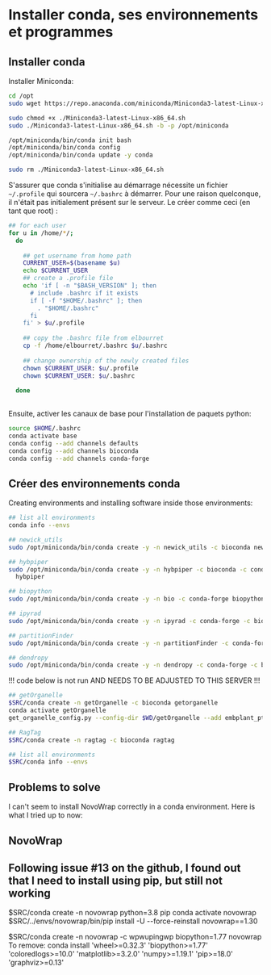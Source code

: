 # Installer conda, ses environnements et programmes

## Installer conda

Installer Miniconda:
```bash
cd /opt
sudo wget https://repo.anaconda.com/miniconda/Miniconda3-latest-Linux-x86_64.sh

sudo chmod +x ./Miniconda3-latest-Linux-x86_64.sh
sudo ./Miniconda3-latest-Linux-x86_64.sh -b -p /opt/miniconda

/opt/miniconda/bin/conda init bash
/opt/miniconda/bin/conda config
/opt/miniconda/bin/conda update -y conda

sudo rm ./Miniconda3-latest-Linux-x86_64.sh

```

S'assurer que conda s'initialise au démarrage nécessite un fichier `~/.profile` qui sourcera 
`~/.bashrc` à démarrer. Pour une raison quelconque, il n'était pas initialement présent sur le serveur. 
Le créer comme ceci (en tant que root) :  
```bash
## for each user
for u in /home/*/;
  do
  
    ## get username from home path
    CURRENT_USER=$(basename $u)
	echo $CURRENT_USER
	## create a .profile file
    echo 'if [ -n "$BASH_VERSION" ]; then
      # include .bashrc if it exists
      if [ -f "$HOME/.bashrc" ]; then
        . "$HOME/.bashrc"
      fi
    fi' > $u/.profile
	
	## copy the .bashrc file from elbourret
	cp -f /home/elbourret/.bashrc $u/.bashrc
	
	## change ownership of the newly created files
    chown $CURRENT_USER: $u/.profile
	chown $CURRENT_USER: $u/.bashrc
	
  done
  
```

Ensuite, activer les canaux de base pour l'installation de paquets python:  
```bash
source $HOME/.bashrc
conda activate base
conda config --add channels defaults
conda config --add channels bioconda
conda config --add channels conda-forge

```

## Créer des environnements conda

Creating environments and installing software inside those environments:  
```bash
## list all environments
conda info --envs

## newick_utils
sudo /opt/miniconda/bin/conda create -y -n newick_utils -c bioconda newick_utils -c bioconda catfasta2phyml

## hybpiper
sudo /opt/miniconda/bin/conda create -y -n hybpiper -c bioconda -c conda-forge -c chrisjackson-pellicle \
  hybpiper

## biopython
sudo /opt/miniconda/bin/conda create -y -n bio -c conda-forge biopython

## ipyrad
sudo /opt/miniconda/bin/conda create -y -n ipyrad -c conda-forge -c bioconda ipyrad

## partitionFinder
sudo /opt/miniconda/bin/conda create -y -n partitionFinder -c conda-forge python=2.7 numpy pandas pytables pyparsing scipy scikit-learn

## dendropy
sudo /opt/miniconda/bin/conda create -y -n dendropy -c conda-forge -c bioconda dendropy

```

!!! code below is not run AND NEEDS TO BE ADJUSTED TO THIS SERVER !!!

```bash
## getOrganelle
$SRC/conda create -n getOrganelle -c bioconda getorganelle
conda activate getOrganelle
get_organelle_config.py --config-dir $WD/getOrganelle --add embplant_pt,embplant_mt,embplant_nr

## RagTag
$SRC/conda create -n ragtag -c bioconda ragtag

## list all environments
$SRC/conda info --envs

```



## Problems to solve

I can't seem to install NovoWrap correctly in a conda environment. Here is what I tried up to now:

## NovoWrap
## Following issue #13 on the github, I found out that I need to install using pip, but still not working
$SRC/conda create -n novowrap python=3.8 pip
conda activate novowrap
$SRC/../envs/novowrap/bin/pip install -U --force-reinstall novowrap==1.30

$SRC/conda create -n novowrap -c wpwupingwp biopython=1.77 novowrap
To remove:
conda install 'wheel>=0.32.3' 'biopython>=1.77' 'coloredlogs>=10.0' 'matplotlib>=3.2.0' 'numpy>=1.19.1' 'pip>=18.0' 'graphviz>=0.13'
